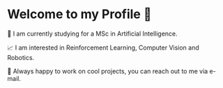 # Welcome to my Profile :wave:
:robot: I am currently studying for a MSc in Artificial Intelligence.

:chart_with_upwards_trend: I am interested in Reinforcement Learning, Computer Vision and Robotics.

:handshake: Always happy to work on cool projects, you can reach out to me via e-mail.
